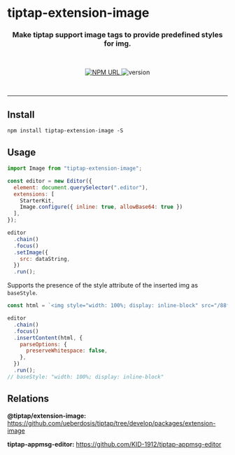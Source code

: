 # tiptap-extension-image

<h3 align="center">
    Make tiptap support image tags to provide predefined styles for img.
</h3>

<br/>

<p align="center">
  <a href="https://www.npmjs.com/package/tiptap-extension-image">
    <img
     alt="NPM URL"
     src="https://img.shields.io/badge/npm-tiptapExtensionImage?logo=npm">
  </a>
  <img
     alt="version"
     src="https://img.shields.io/badge/version-1.0.0-blue">
</p>

<br>

---

## Install

```shell
npm install tiptap-extension-image -S
```

## Usage

```js
import Image from "tiptap-extension-image";

const editor = new Editor({
  element: document.querySelector(".editor"),
  extensions: [
    StarterKit,
    Image.configure({ inline: true, allowBase64: true })
  ],
});

editor
  .chain()
  .focus()
  .setImage({
    src: dataString,
  })
  .run();
```

Supports the presence of the style attribute of the inserted img as `baseStyle`.

```js
const html = `<img style="width: 100%; display: inline-block" src="/88f84b8.png"/>`

editor
  .chain()
  .focus()
  .insertContent(html, {
    parseOptions: {
      preserveWhitespace: false,
    },
  })
  .run();
// baseStyle: "width: 100%; display: inline-block"
```

## Relations

**@tiptap/extension-image:** https://github.com/ueberdosis/tiptap/tree/develop/packages/extension-image

**tiptap-appmsg-editor:** https://github.com/KID-1912/tiptap-appmsg-editor
